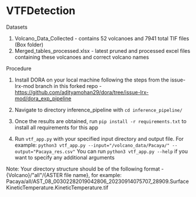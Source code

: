 # VTFDetection

Datasets

1. Volcano_Data_Collected - contains 52 volcanoes and 7941 total TIF files (Box folder)
2. Merged_tables_processed.xlsx - latest pruned and processed excel files containing these volcanoes and correct volcano names

Procedure

1. Install DORA on your local machine following the steps from the issue-lrx-mod branch in this forked repo
		-https://github.com/adityamohan29/dora/tree/issue-lrx-mod/dora_exp_pipeline

2. Navigate to directory inference_pipeline with `cd inference_pipeline/`

3. Once the results are obtained, run `pip install -r requirements.txt` to install all requirements for this app

4. Run `vtf_app.py` with your specified input directory and output file. For example: 
`python3 vtf_app.py --input="/volcano_data/Pacaya/" --output="Pacaya_res.csv"`
You can run `python3 vtf_app.py --help` if you want to specify any additional arguments

Note:
Your directory structure should be of the following format - {Volcano}/"all"/{ASTER file name}, for example:
Pacaya/all/AST_08_00302282019042806_20230914075707_28909.SurfaceKineticTemperature.KineticTemperature.tif



